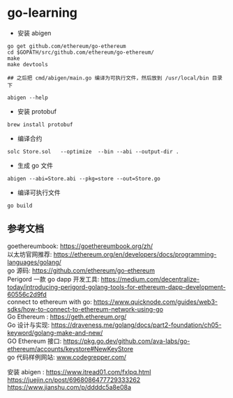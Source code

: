 # go-learning  
- 安装 abigen  
```shell
go get github.com/ethereum/go-ethereum
cd $GOPATH/src/github.com/ethereum/go-ethereum/
make
make devtools

## 之后把 cmd/abigen/main.go 编译为可执行文件，然后放到 /usr/local/bin 目录下

abigen --help
```

- 安装 protobuf  
```
brew install protobuf
```

- 编译合约  
```shell
solc Store.sol   --optimize  --bin --abi --output-dir .
```

- 生成 go 文件  
```shell
abigen --abi=Store.abi --pkg=store --out=Store.go
```

- 编译可执行文件  
```shell
go build
```

## 参考文档   
goethereumbook: https://goethereumbook.org/zh/  
以太坊官网推荐: https://ethereum.org/en/developers/docs/programming-languages/golang/  
go 源码: https://github.com/ethereum/go-ethereum  
Perigord 一款 go dapp 开发工具: https://medium.com/decentralize-today/introducing-perigord-golang-tools-for-ethereum-dapp-development-60556c2d9fd  
connect to ethereum with go: https://www.quicknode.com/guides/web3-sdks/how-to-connect-to-ethereum-network-using-go  
Go Ethereum : https://geth.ethereum.org/  
Go 设计与实现: https://draveness.me/golang/docs/part2-foundation/ch05-keyword/golang-make-and-new/  
GO Ethereum 接口: https://pkg.go.dev/github.com/ava-labs/go-ethereum/accounts/keystore#NewKeyStore  
go 代码样例网站: www.codegrepper.com/  

安装 abigen  : 
https://www.itread01.com/fxlpq.html   
https://juejin.cn/post/6968086477729333262  
https://www.jianshu.com/p/ddddc5a8e08a  